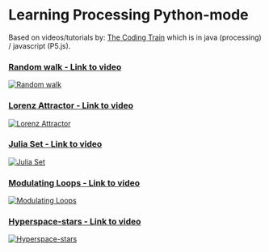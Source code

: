 # Learning Processing Python-mode

Based on videos/tutorials by: [The Coding Train](https://www.youtube.com/user/shiffman) which is in java (processing) / javascript (P5.js).

### [Random walk - Link to video](https://youtu.be/5pGEEzm9H7A)

[![Random walk](https://img.youtube.com/vi/5pGEEzm9H7A/0.jpg)](https://youtu.be/5pGEEzm9H7A)

### [Lorenz Attractor - Link to video](https://youtu.be/DhtJi0qCys4)

[![Lorenz Attractor](https://img.youtube.com/vi/DhtJi0qCys4/0.jpg)](https://youtu.be/DhtJi0qCys4)

### [Julia Set - Link to video](https://youtu.be/GaroWeUwPaQ)

[![Julia Set](https://img.youtube.com/vi/GaroWeUwPaQ/0.jpg)](https://youtu.be/GaroWeUwPaQ)

### [Modulating Loops - Link to video](https://youtu.be/uYf8F8F0oHk)

[![Modulating Loops](https://img.youtube.com/vi/uYf8F8F0oHk/0.jpg)](https://youtu.be/uYf8F8F0oHk)

### [Hyperspace-stars - Link to video](https://youtu.be/yA9Cj7nzUA0)

[![Hyperspace-stars](https://img.youtube.com/vi/yA9Cj7nzUA0/0.jpg)](https://youtu.be/yA9Cj7nzUA0)
